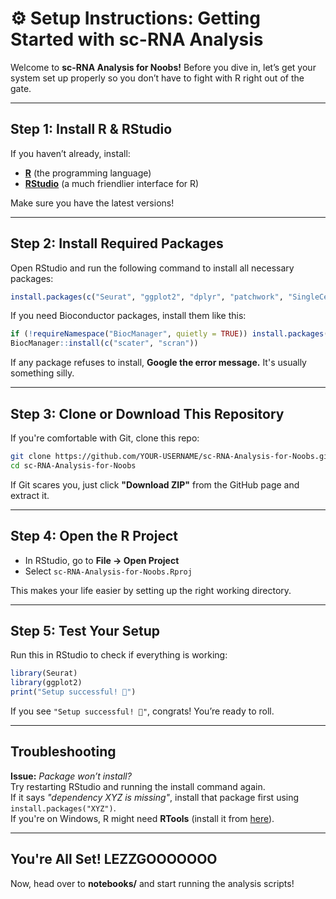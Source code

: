 # ⚙️ Setup Instructions: Getting Started with sc-RNA Analysis  

Welcome to **sc-RNA Analysis for Noobs!** Before you dive in, let’s get your system set up properly so you don’t have to fight with R right out of the gate.  

---

##  Step 1: Install R & RStudio  
If you haven’t already, install:  
- **[R](https://cran.r-project.org/)** (the programming language)  
- **[RStudio](https://posit.co/download/rstudio-desktop/)** (a much friendlier interface for R)  

Make sure you have the latest versions!  

---

##  Step 2: Install Required Packages  
Open RStudio and run the following command to install all necessary packages:  

```r
install.packages(c("Seurat", "ggplot2", "dplyr", "patchwork", "SingleCellExperiment"))
```

If you need Bioconductor packages, install them like this:  

```r
if (!requireNamespace("BiocManager", quietly = TRUE)) install.packages("BiocManager")
BiocManager::install(c("scater", "scran"))
```

If any package refuses to install, **Google the error message.** It's usually something silly.  

---

##  Step 3: Clone or Download This Repository  
If you're comfortable with Git, clone this repo:  

```sh
git clone https://github.com/YOUR-USERNAME/sc-RNA-Analysis-for-Noobs.git
cd sc-RNA-Analysis-for-Noobs
```

If Git scares you, just click **"Download ZIP"** from the GitHub page and extract it.  

---

##  Step 4: Open the R Project  
- In RStudio, go to **File → Open Project**  
- Select `sc-RNA-Analysis-for-Noobs.Rproj`  

This makes your life easier by setting up the right working directory.  

---

##  Step 5: Test Your Setup  
Run this in RStudio to check if everything is working:  

```r
library(Seurat)
library(ggplot2)
print("Setup successful! 🎉")
```

If you see `"Setup successful! 🎉"`, congrats! You’re ready to roll.  

---

## Troubleshooting  
**Issue:** *Package won’t install?*  
Try restarting RStudio and running the install command again.  
If it says *"dependency XYZ is missing"*, install that package first using `install.packages("XYZ")`.  
If you're on Windows, R might need **RTools** (install it from [here](https://cran.r-project.org/bin/windows/Rtools/)).  

---

## You're All Set! LEZZGOOOOOOO 
Now, head over to **notebooks/** and start running the analysis scripts!   
